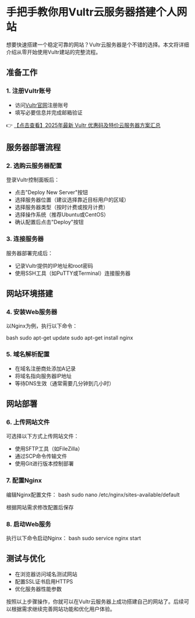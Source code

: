 # 手把手教你用Vultr云服务器搭建个人网站

想要快速搭建一个稳定可靠的网站？Vultr云服务器是个不错的选择。本文将详细介绍从零开始使用Vultr建站的完整流程。

## 准备工作

### 1. 注册Vultr账号
- 访问[Vultr官网](https://bit.ly/VuLtr)注册账号
- 填写必要信息并完成邮箱验证

👉 [【点击查看】2025年最新 Vultr 优惠码及特价云服务器方案汇总](https://bit.ly/VuLtr)

## 服务器部署流程

### 2. 选购云服务器配置
登录Vultr控制面板后：
- 点击"Deploy New Server"按钮
- 选择服务器位置（建议选择靠近目标用户的区域）
- 选择服务器类型（按时计费或按月计费）
- 选择操作系统（推荐Ubuntu或CentOS）
- 确认配置后点击"Deploy"按钮

### 3. 连接服务器
服务器部署完成后：
- 记录Vultr提供的IP地址和root密码
- 使用SSH工具（如PuTTY或Terminal）连接服务器

## 网站环境搭建

### 4. 安装Web服务器
以Nginx为例，执行以下命令：

bash
sudo apt-get update
sudo apt-get install nginx

### 5. 域名解析配置
- 在域名注册商处添加A记录
- 将域名指向服务器IP地址
- 等待DNS生效（通常需要几分钟到几小时）

## 网站部署

### 6. 上传网站文件
可选择以下方式上传网站文件：
- 使用SFTP工具（如FileZilla）
- 通过SCP命令传输文件
- 使用Git进行版本控制部署

### 7. 配置Nginx
编辑Nginx配置文件：
bash
sudo nano /etc/nginx/sites-available/default

根据网站需求修改配置后保存

### 8. 启动Web服务
执行以下命令启动Nginx：
bash
sudo service nginx start

## 测试与优化
- 在浏览器访问域名测试网站
- 配置SSL证书启用HTTPS
- 优化服务器性能参数

按照以上步骤操作，你就可以在Vultr云服务器上成功搭建自己的网站了。后续可以根据需求继续完善网站功能和优化用户体验。